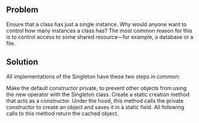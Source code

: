 ## Problem
Ensure that a class has just a single instance. Why would anyone want to control how many instances a class has? 
The most common reason for this is to control access to some shared resource—for example, a database or a file.


## Solution
All implementations of the Singleton have these two steps in common:

Make the default constructor private, to prevent other objects from using the new operator with the Singleton class.
Create a static creation method that acts as a constructor. 
Under the hood, this method calls the private constructor to create an object and saves it in a static field.
All following calls to this method return the cached object.